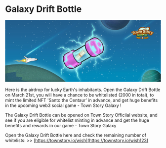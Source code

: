 # Galaxy Drift Bottle
![Banner](images/banner.jpg)

Here is the airdrop for lucky Earth's inhabitants. Open the Galaxy Drift Bottle on March 21st, you will have a chance to be whitelisted (2000 in total), to mint the limited NFT 'Santo the Centaur' in advance, and get huge benefits in the upcoming web3 social game - Town Story Galaxy !

The Galaxy Drift Bottle can be opened on Town Story Officiial website, and see if you are eligible for whitelist minting in advance and get the huge benefits and rewards in our game - Town Story Galaxy

Open the Galaxy Drift Bottle here and check the remaining number of whitelists:
&gt;&gt; [https://townstory.io/wish](https://townstory.io/wish123)